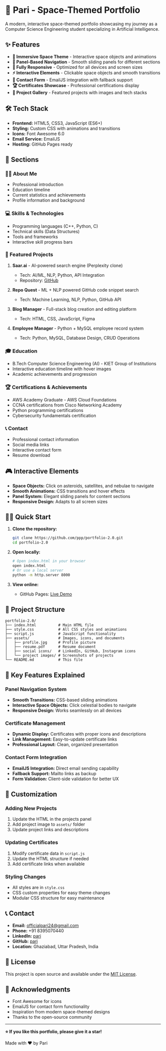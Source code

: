 # 🚀 Pari - Space-Themed Portfolio

A modern, interactive space-themed portfolio showcasing my journey as a Computer Science Engineering student specializing in Artificial Intelligence.

## ✨ Features

- **🌌 Immersive Space Theme** - Interactive space objects and animations
- **🎯 Panel-Based Navigation** - Smooth sliding panels for different sections
- **📱 Fully Responsive** - Optimized for all devices and screen sizes
- **⚡ Interactive Elements** - Clickable space objects and smooth transitions
- **📧 Contact Form** - EmailJS integration with fallback support
- **🏆 Certificates Showcase** - Professional certifications display
- **💼 Project Gallery** - Featured projects with images and tech stacks

## 🛠️ Tech Stack

- **Frontend:** HTML5, CSS3, JavaScript (ES6+)
- **Styling:** Custom CSS with animations and transitions
- **Icons:** Font Awesome 6.0
- **Email Service:** EmailJS
- **Hosting:** GitHub Pages ready

## 🎨 Sections

### 🧑‍💻 About Me
- Professional introduction
- Education timeline
- Current statistics and achievements
- Profile information and background

### 💻 Skills & Technologies
- Programming languages (C++, Python, C)
- Technical skills (Data Structures)
- Tools and frameworks
- Interactive skill progress bars

### 🚀 Featured Projects

1. **Saar.ai** - AI-powered search engine (Perplexity clone)
   - Tech: AI/ML, NLP, Python, API Integration
   - Repository: [GitHub](https://github.com/ayushsharawat/saar.git)

2. **Repo Quest** - ML + NLP powered GitHub code snippet search
   - Tech: Machine Learning, NLP, Python, GitHub API

3. **Blog Manager** - Full-stack blog creation and editing platform
   - Tech: HTML, CSS, JavaScript, Figma

4. **Employee Manager** - Python + MySQL employee record system
   - Tech: Python, MySQL, Database Design, CRUD Operations

### 🎓 Education
- B.Tech Computer Science Engineering (AI) - KIET Group of Institutions
- Interactive education timeline with hover images
- Academic achievements and progression

### 🏆 Certifications & Achievements
- AWS Academy Graduate - AWS Cloud Foundations
- CCNA certifications from Cisco Networking Academy
- Python programming certifications
- Cybersecurity fundamentals certification

### 📞 Contact
- Professional contact information
- Social media links
- Interactive contact form
- Resume download

## 🎮 Interactive Elements

- **Space Objects:** Click on asteroids, satellites, and nebulae to navigate
- **Smooth Animations:** CSS transitions and hover effects
- **Panel System:** Elegant sliding panels for content sections
- **Responsive Design:** Adapts to all screen sizes

## 🏃‍♂️ Quick Start

1. **Clone the repository:**
   ```bash
   git clone https://github.com/ppp/portfolio-2.0.git
   cd portfolio-2.0
   ```

2. **Open locally:**
   ```bash
   # Open index.html in your browser
   open index.html
   # Or use a local server
   python -m http.server 8000
   ```

3. **View online:**
   - GitHub Pages: [Live Demo](https://github.com/Pari2226)

## 📁 Project Structure

```
portfolio-2.0/
├── index.html          # Main HTML file
├── style.css           # All CSS styles and animations
├── script.js           # JavaScript functionality
├── assets/             # Images, icons, and documents
│   ├── profile.jpg     # Profile picture
│   ├── resume.pdf      # Resume document
│   ├── social icons/   # LinkedIn, GitHub, Instagram icons
│   └── project images/ # Screenshots of projects
└── README.md           # This file
```

## 🎯 Key Features Explained

### Panel Navigation System
- **Smooth Transitions:** CSS-based sliding animations
- **Interactive Space Objects:** Click celestial bodies to navigate
- **Responsive Design:** Works seamlessly on all devices

### Certificate Management
- **Dynamic Display:** Certificates with proper icons and descriptions
- **Link Management:** Easy-to-update certificate links
- **Professional Layout:** Clean, organized presentation

### Contact Form Integration
- **EmailJS Integration:** Direct email sending capability
- **Fallback Support:** Mailto links as backup
- **Form Validation:** Client-side validation for better UX

## 🌟 Customization

### Adding New Projects
1. Update the HTML in the projects panel
2. Add project image to `assets/` folder
3. Update project links and descriptions

### Updating Certificates
1. Modify certificate data in `script.js`
2. Update the HTML structure if needed
3. Add certificate links when available

### Styling Changes
- All styles are in `style.css`
- CSS custom properties for easy theme changes
- Modular CSS structure for easy maintenance

## 📞 Contact

- **Email:** officialpari24@gmail.com
- **Phone:** +91 8395070440
- **LinkedIn:** [pari](https://www.linkedin.com/in/pari-985b4b25a/)
- **GitHub:** [pari](https://github.com/Pari2226)
- **Location:** Ghaziabad, Uttar Pradesh, India

## 📄 License

This project is open source and available under the [MIT License](LICENSE).

## 🙏 Acknowledgments

- Font Awesome for icons
- EmailJS for contact form functionality
- Inspiration from modern space-themed designs
- Thanks to the open-source community

---

**⭐ If you like this portfolio, please give it a star!**

Made with ❤️ by Pari
